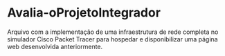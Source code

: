 # Avalia-oProjetoIntegrador

Arquivo com a implementação de uma infraestrutura de rede completa no simulador Cisco Packet Tracer para hospedar e disponibilizar uma página web desenvolvida anteriormente.
